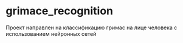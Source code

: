 # grimace_recognition
Проект направлен на классификацию гримас на лице человека с использованием нейронных сетей

